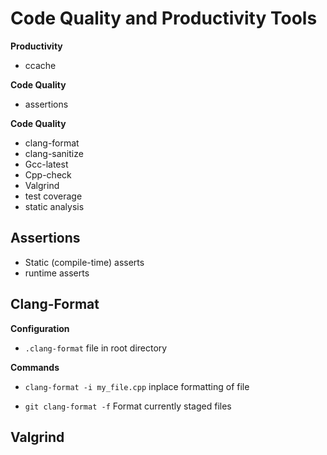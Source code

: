 # Code Quality and Productivity Tools

**Productivity**

- ccache

**Code Quality**

- assertions

**Code Quality**

- clang-format
- clang-sanitize
- Gcc-latest
- Cpp-check
- Valgrind
- test coverage
- static analysis


## Assertions

- Static (compile-time) asserts
- runtime asserts







## Clang-Format


**Configuration**

- `.clang-format` file in root directory

**Commands**

- `clang-format -i my_file.cpp` inplace formatting of file

- `git clang-format -f` Format currently staged files





## Valgrind
